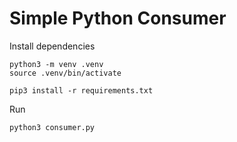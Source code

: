 # Simple Python Consumer

Install dependencies

```shell
python3 -m venv .venv
source .venv/bin/activate

pip3 install -r requirements.txt
```

Run

```shell
python3 consumer.py
```
